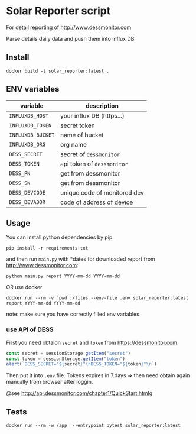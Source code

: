 # Solar Reporter script
For detail reporting of http://www.dessmonitor.com

Parse details daily data and push them into influx DB
## Install
```shell
docker build -t solar_reporter:latest .
```
## ENV variables
 
| variable          | description               |
|-------------------|---------------------------|
| `INFLUXDB_HOST`   | your influx DB (https...) |
| `INFLUXDB_TOKEN`  | secret token              |
| `INFLUXDB_BUCKET` | name of bucket            |
| `INFLUXDB_ORG`    | org name                  |
| `DESS_SECRET`     | secret  of `dessmonitor`  |
| `DESS_TOKEN`      | api token of `dessmonitor`|
| `DESS_PN`         | get from dessmonitor      |
| `DESS_SN`         | get from dessmonitor      |
| `DESS_DEVCODE`    | unique code of monitored dev |
| `DESS_DEVADDR`    | code of address of device |

## Usage

You can install python dependencies by pip:

```shell
pip install -r requirements.txt
```

and then run `main.py` with *dates for downloaded report from http://www.dessmonitor.com:

```shell
python main.py report YYYY-mm-dd YYYY-mm-dd
```

OR use docker

```shell
docker run --rm -v `pwd`:/files --env-file .env solar_reporter:latest report YYYY-mm-dd YYYY-mm-dd
```
note: make sure you have correctly filled env variables

### use API of DESS
First you need obtaion `secret` and `token` from https://dessmonitor.com.

```javascript
const secret = sessionStorage.getItem("secret")
const token = sessionStorage.getItem("token")
alert(`DESS_SECRET="${secret}"\nDESS_TOKEN="${token}"\n`)
```

Then put it into `.env` file. Tokens expires in 7.days => then need obtain again manually from browser after loggin.

@see http://api.dessmonitor.com/chapter1/QuickStart.htmlg
## Tests

```shell
docker run --rm -w /app  --entrypoint pytest solar_reporter:latest
```